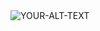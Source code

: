 <picture>
 <source media="(prefers-color-scheme: dark)" srcset="https://as1.ftcdn.net/jpg/02/05/25/60/500_F_205256025_QlcNRkiap1upFCRLXAQAiz2k2kb5ABER.jpg">
 <source media="(prefers-color-scheme: light)" srcset="https://th.bing.com/th/id/OIP.wzbaDM57Gkg023WuqmnA6QHaDx?w=582&h=297&rs=1&pid=ImgDetMain">
 <img alt="YOUR-ALT-TEXT" src="YOUR-DEFAULT-IMAGE">
</picture>
